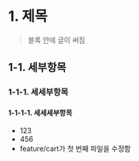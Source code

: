 # 1. 제목
> 블록 안에 글이 써짐

## 1-1. 세부항목
### 1-1-1. 세세부항목
#### 1-1-1-1. 세세세부항목
* 123
* 456
* feature/cart가 첫 번째 파일을 수정함